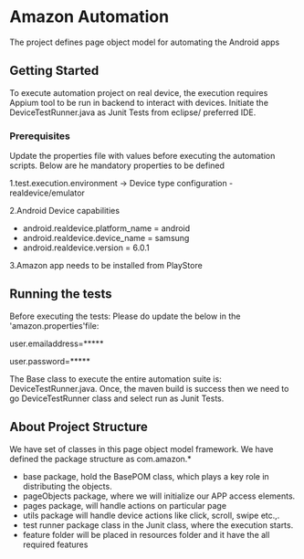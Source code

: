 # Amazon Automation

The project defines page object model for automating the Android apps

## Getting Started
To execute automation project on real device, the execution requires Appium tool to be run in backend to interact with devices. Initiate the DeviceTestRunner.java as Junit Tests from eclipse/ preferred IDE. 

### Prerequisites

Update the properties file with values before executing the automation scripts. Below are he mandatory properties to be defined

1.test.execution.environment -> Device type configuration - realdevice/emulator

2.Android Device capabilities
 * android.realdevice.platform_name = android
 * android.realdevice.device_name = samsung
 * android.realdevice.version = 6.0.1
	
3.Amazon app needs to be installed from PlayStore


## Running the tests
Before executing the tests:
Please do update the below in the 'amazon.properties'file:

user.emailaddress=*****

user.password=*****

The Base class to execute the entire automation suite is: DeviceTestRunner.java. Once, the maven build is success then we need to go DeviceTestRunner class and select run as Junit Tests.

## About Project Structure

We have set of classes in this page object model framework. We have defined the package structure as com.amazon.*
* base package, hold the BasePOM class, which plays a key role in distributing the objects.
* pageObjects package, where we will initialize our APP access elements.
* pages package, will handle actions on particular page
* utils package will handle device actions like click, scroll, swipe etc.,.
* test runner package class in the Junit class, where the execution starts.
* feature folder will be placed in resources folder and it have the all required features

